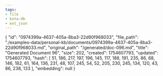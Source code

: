 ```yaml
---
tags:
- file
- kota-db
- ext_json
---
```

{
  "id": "0974399a-4637-405a-8ba3-22d90f968033",
  "file_path": "./examples-data/personal-kb/documents/0974399a-4637-405a-8ba3-22d90f968033.md",
  "original_path": "/generated/doc-096.md",
  "title": "Generated Document 96",
  "size": 202,
  "created": 1754607793,
  "updated": 1754607793,
  "hash": [
    51,
    186,
    217,
    197,
    196,
    145,
    117,
    188,
    191,
    235,
    86,
    68,
    146,
    182,
    61,
    164,
    136,
    231,
    48,
    107,
    245,
    54,
    52,
    205,
    230,
    245,
    134,
    120,
    43,
    86,
    238,
    133
  ],
  "embedding": null
}